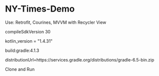# NY-Times-Demo

Use: Retrofit, Courines, MVVM with Recycler View

compileSdkVersion 30

kotlin_version = "1.4.31"

build:gradle:4.1.3

distributionUrl=https\://services.gradle.org/distributions/gradle-6.5-bin.zip

Clone and Run
